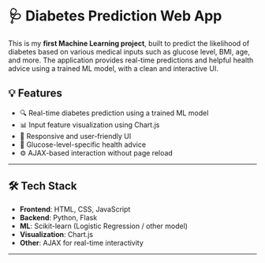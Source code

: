 # 🩺 Diabetes Prediction Web App

This is my **first Machine Learning project**, built to predict the likelihood of diabetes based on various medical inputs such as glucose level, BMI, age, and more.
The application provides real-time predictions and helpful health advice using a trained ML model, with a clean and interactive UI.

## 💡 Features

- 🔍 Real-time diabetes prediction using a trained ML model
- 📊 Input feature visualization using Chart.js
- 📱 Responsive and user-friendly UI
- 🧠 Glucose-level-specific health advice
- ⚙️ AJAX-based interaction without page reload

---

## 🛠️ Tech Stack

- **Frontend**: HTML, CSS, JavaScript
- **Backend**: Python, Flask
- **ML**: Scikit-learn (Logistic Regression / other model)
- **Visualization**: Chart.js
- **Other**: AJAX for real-time interactivity

---



